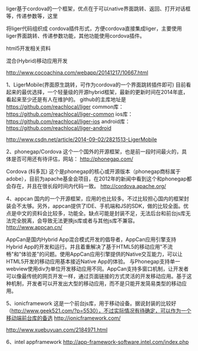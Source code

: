 liger基于cordova的一个框架，优点在于可以native界面跳转、返回、打开对话框等，传递参数等，这里

将liger代码组织成 cordova插件形式，方便cordova直接集成liger，主要使用liger界面跳转、传递参数功能，其他功能使用cordova插件。


html5开发相关资料


混合(Hybrid)移动应用开发

http://www.cocoachina.com/webapp/20141217/10667.html



1、LigerMobile(界面原生跳转，可作为cordova的一个界面跳转插件即可)
目前看起来的最优选择，一个轻量级的开源hybrid框架，最新的更新时间在2014年底，看起来至少还是有人在维护的。
github的主库地址是
https://github.com/reachlocal/liger
common库：
https://github.com/reachlocal/liger-common
ios库：
https://github.com/reachlocal/liger-ios
android库：
https://github.com/reachlocal/liger-android

http://www.csdn.net/article/2014-09-02/2821513-LigerMobile

2、phonegap/Cordova
这个一个国外的开源框架，也是前一段时间最火的，具体是否可用还有待评估，网站：
http://phonegap.com/

Cordova (科多瓦)
这个是phonegap的核心或开源版本（phonegap商标属于adobe），目前为apache基金会项目，在2012年的新闻中看到这个和phonegap都会存在，并且在很长段时间内代码一致。
http://cordova.apache.org/



4、appcan
国内的一个开源框架，应用的也比较多。不过比较担心国内的框架封装会不太够。另外，appcan提供了IDE、手机端和JS的SDK，做的比较全面。优点是中文的资料会比较多，功能全。缺点可能是封装不足，无法后台和前台js库无法完全脱离，会导致无法更换js库或者与其他js库不兼容。
http://www.appcan.cn/

AppCan是国内Hybrid App混合模式开发的倡导者，AppCan应用引擎支持Hybrid App的开发和运行。并且着重解决了基于HTML5的移动应用"不流畅"和"体验差"的问题。使用AppCan应用引擎提供的Native交互能力，可以让HTML5开发的移动应用基本接近Native App的体验。
与Phonegap支持单一webview使用div为单位开发移动应用不同。AppCan支持多窗口机制，让开发者可以像最传统的网页开发一样，通过页面链接的方式灵活的开发移动应用。基于这种机制，开发者可以开发出大型的移动应用，而不是只能开发简易类型的移动应用。 


5、ionicframework
这是一个前台js库，用于移动设备。据说封装的比较好（http://www.geek521.com/?p=5530），不过实际情况有待确定，可以作为一个移动端前台库的备选
http://ionicframework.com/

http://www.xuebuyuan.com/2184971.html


6、intel appframework
http://app-framework-software.intel.com/index.php
